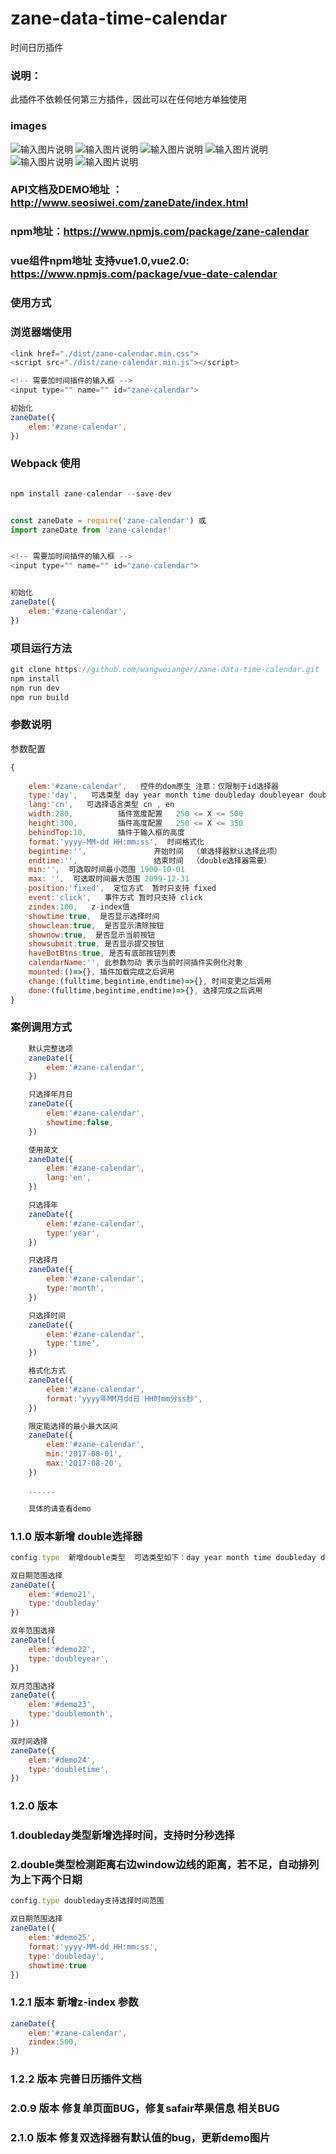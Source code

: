 # zane-data-time-calendar
时间日历插件

### 说明：
此插件不依赖任何第三方插件，因此可以在任何地方单独使用

### images

![输入图片说明](https://github.com/wangweianger/zane-data-time-calendar/blob/master/demo/01.png "在这里输入图片标题")
![输入图片说明](https://github.com/wangweianger/zane-data-time-calendar/blob/master/demo/02.png "在这里输入图片标题")
![输入图片说明](https://github.com/wangweianger/zane-data-time-calendar/blob/master/demo/03.png "在这里输入图片标题")
![输入图片说明](https://github.com/wangweianger/zane-data-time-calendar/blob/master/demo/04.png "在这里输入图片标题")
![输入图片说明](https://github.com/wangweianger/zane-data-time-calendar/blob/master/demo/05.png "在这里输入图片标题")
![输入图片说明](https://github.com/wangweianger/zane-data-time-calendar/blob/master/demo/06.png "在这里输入图片标题")

### API文档及DEMO地址  ：http://www.seosiwei.com/zaneDate/index.html

### npm地址：https://www.npmjs.com/package/zane-calendar 

### vue组件npm地址 支持vue1.0,vue2.0: https://www.npmjs.com/package/vue-date-calendar

### 使用方式 


### 浏览器端使用
```js
<link href="./dist/zane-calendar.min.css">
<script src="./dist/zane-calendar.min.js"></script>

<!-- 需要加时间插件的输入框 -->
<input type="" name="" id="zane-calendar">

初始化
zaneDate({
	elem:'#zane-calendar',
})
```


### Webpack 使用

```js

npm install zane-calendar --save-dev


const zaneDate = require('zane-calendar') 或
import zaneDate from 'zane-calendar'


<!-- 需要加时间插件的输入框 -->
<input type="" name="" id="zane-calendar">


初始化
zaneDate({
	elem:'#zane-calendar',
})

```

### 项目运行方法
```js
git clone https://github.com/wangweianger/zane-data-time-calendar.git
npm install
npm run dev
npm run build

```

### 参数说明

参数配置  
```js
{
	
	elem:'#zane-calendar',   控件的dom原生 注意：仅限制于id选择器
	type:'day',   可选类型 day year month time doubleday doubleyear doublemonth doubletime
	lang:'cn',   可选择语言类型 cn , en 
	width:280,  		插件宽度配置   250 <= X <= 500
	height:300, 		插件高度配置   250 <= X <= 350
	behindTop:10,   	插件于输入框的高度 
	format:'yyyy-MM-dd HH:mm:ss',  时间格式化
	begintime:'',  				开始时间  （单选择器默认选择此项）
	endtime:'',                 结束时间  （double选择器需要）
	min:'',  可选取时间最小范围 1900-10-01
	max: '',  可选取时间最大范围 2099-12-31
	position:'fixed',  定位方式  暂时只支持 fixed
	event:'click',   事件方式 暂时只支持 click 
	zindex:100,   z-index值
	showtime:true,  是否显示选择时间
	showclean:true,  是否显示清除按钮
	shownow:true,  是否显示当前按钮
	showsubmit:true, 是否显示提交按钮
	haveBotBtns:true, 是否有底部按钮列表
	calendarName:'', 此参数勿动 表示当前时间插件实例化对象
	mounted:()=>{}, 插件加载完成之后调用
	change:(fulltime,begintime,endtime)=>{}, 时间变更之后调用
	done:(fulltime,begintime,endtime)=>{}, 选择完成之后调用
}	


```
### 案例调用方式

```js
	默认完整选项
	zaneDate({
		elem:'#zane-calendar',
	})

	只选择年月日
	zaneDate({
		elem:'#zane-calendar',
		showtime:false,
	})

	使用英文
	zaneDate({
		elem:'#zane-calendar',
		lang:'en',
	})

	只选择年
	zaneDate({
		elem:'#zane-calendar',
		type:'year',
	})

	只选择月
	zaneDate({
		elem:'#zane-calendar',
		type:'month',
	})

	只选择时间
	zaneDate({
		elem:'#zane-calendar',
		type:'time',
	})

	格式化方式
	zaneDate({
		elem:'#zane-calendar',
		format:'yyyy年MM月dd日 HH时mm分ss秒',
	})

	限定能选择的最小最大区间
	zaneDate({
		elem:'#zane-calendar',
		min:'2017-08-01',
		max:'2017-08-20',
	})

	......

	具体的请查看demo

```

### 1.1.0 版本新增 double选择器 

```js
config.type  新增double类型  可选类型如下：day year month time doubleday doubleyear doublemonth doubletime

双日期范围选择
zaneDate({
	elem:'#demo21',
	type:'doubleday'
})

双年范围选择
zaneDate({
	elem:'#demo22',
	type:'doubleyear',
})

双月范围选择
zaneDate({
	elem:'#demo23',
	type:'doublemonth',
})

双时间选择
zaneDate({
	elem:'#demo24',
	type:'doubletime',
})


```

### 1.2.0 版本
### 1.doubleday类型新增选择时间，支持时分秒选择
### 2.double类型检测距离右边window边线的距离，若不足，自动排列为上下两个日期

```js
config.type doubleday支持选择时间范围

双日期范围选择
zaneDate({
	elem:'#demo25',
	format:'yyyy-MM-dd HH:mm:ss',
	type:'doubleday',
	showtime:true
})

```

### 1.2.1 版本  新增z-index 参数
```js
zaneDate({
	elem:'#zane-calendar',
	zindex:500,
})

```

### 1.2.2 版本 完善日历插件文档

### 2.0.9 版本 修复单页面BUG，修复safair苹果信息 相关BUG

### 2.1.0 版本 修复双选择器有默认值的bug，更新demo图片







